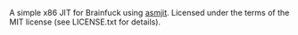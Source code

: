 A simple x86 JIT for Brainfuck using [asmjit](https://github.com/kobalicek/asmjit). Licensed under the terms of the MIT license (see LICENSE.txt for details).